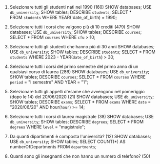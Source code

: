 1. Selezionare tutti gli studenti nati nel 1990 (160)
   SHOW databases;
   USE `db_university`;
   SHOW tables;
   DESCRIBE `students`;
   SELECT \*  
   FROM `students`
   WHERE YEAR(`date_of_birth) = 1990;

2. Selezionare tutti i corsi che valgono più di 10 crediti (479)
   SHOW databases;
   USE `db_university`;
   SHOW tables;
   DESCRIBE `courses`;
   SELECT \*
   FROM `courses`
   WHERE `cfu` > 10;

3. Selezionare tutti gli studenti che hanno più di 30 anni
   SHOW databases;
   USE `db_university`;
   SHOW tables;
   DESCRIBE `students`;
   SELECT \*
   FROM `students`
   WHERE 2023 - YEAR(`date_of_birth`) > 30;

4. Selezionare tutti i corsi del primo semestre del primo anno di un qualsiasi corso di
   laurea (286)
   SHOW databases;
   USE `db_university`;
   SHOW tables;
   DESCRIBE `courses`;
   SELECT \*
   FROM `courses`
   WHERE `period` = "I semestre"
   AND YEAR = "1";

5. Selezionare tutti gli appelli d'esame che avvengono nel pomeriggio (dopo le 14) del
   20/06/2020 (21)
   SHOW databases;
   USE `db_university`;
   SHOW tables;
   DESCRIBE `exams`;
   SELECT \*
   FROM `exams`
   WHERE `date` = "2020/06/20"
   AND hour(`hour`) >= 14;

6. Selezionare tutti i corsi di laurea magistrale (38)
   SHOW databases;
   USE `db_university`;
   SHOW tables;
   DESCRIBE `degrees`;
   SELECT \*
   FROM `degrees`
   WHERE `level` = "magistrale";
7. Da quanti dipartimenti è composta l'università? (12)
   SHOW databases;
   USE `db_university`;
   SHOW tables;
   SELECT COUNT(\*)
   AS numberOfDepartments
   FROM `departments`;

8. Quanti sono gli insegnanti che non hanno un numero di telefono? (50)
